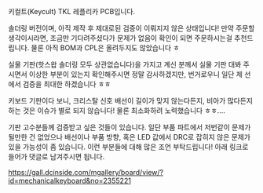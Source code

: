키컬트(Keycult) TKL 레플리카 PCB입니다. 

솔더링 버전이며, 아직 제작 후 제대로된 검증이 이뤄지지 않은 상태입니다!
만약 주문할 생각이시라면, 조금만 기다려주셨다가 문제가 없음이 확인이 되면 주문하시는걸 추천드립니다.
물론 아직 BOM과 CPL은 올려두지도 않았습니다 ㅎ

실물 기판(핫스왑 솔더링 모두 상관없습니다)을 가지고 계신 분께서 실물 기판 대봐 주시면서 이상한 부분이 있는지 확인해주시면 정말 감사하겠지만, 번거로우니 일단 제 선에서 검증을 최대한 하겠습니다 ㅎㅎ

키보드 기판이다 보니, 크리스탈 신호 배선이 길이가 맞지 않는다든지, 비아가 많다든지 하는 것은 이슈가 별로 되지 않습니다!
물론 최소화하려 노력했습니다 ㅎㅎ....

기판 고수분들께 검증받고 싶은 것들이 있습니다.
일단 부품 파트에서 저번같이 문제가 될만한 건 없었으나
배선이나 부품 방향, 혹은 LED 값에서 DRC로 잡히지 않은 문제가 있을 가능성이 좀 있습니다.
이런 부분들에 대해 많은 조언 부탁드립니다!
아래 링크로 들어가 댓글로 남겨주시면 됩니다.

https://gall.dcinside.com/mgallery/board/view/?id=mechanicalkeyboard&no=2355221


